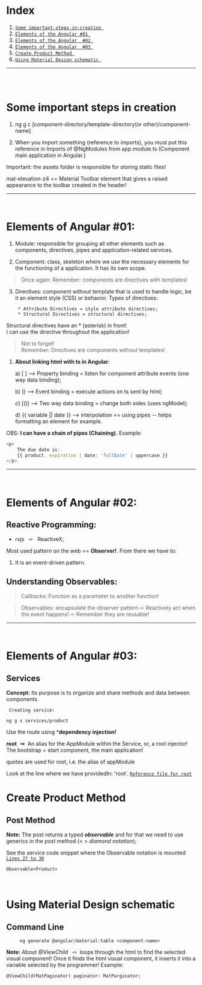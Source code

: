  # Index
1. [`Some important-steps-in-creation `](#some-important-steps-in-creation)  
2. [`Elements of the Angular #01 `](#elements-of-angular-01)  
3. [`Elements of the Angular  #02 `](#elements-of-angular-02)  
4. [`Elements of the Angular  #03 `](#elements-of-angular-03)  
5. [`Create Product Method `](#Create-Product-method)  
6. [`Using Material Design schematic `](#using-material-design-schematic-schematic)  

***
<br><br>

# Some important steps in creation

1) ng g c [component-directory/template-directory(or other)/component-name]
  
2) When you import something (reference to imports), you must put this reference in Imports of @NgModules from app.module.ts (Component main application in Angular.)
  
Important: the assets folder is responsible for storing static files!
  
mat-elevation-z4 == Material Toolbar element that gives a raised appearance to the toolbar created in the header!
  
***
<br>

# Elements of Angular #01:
  
1. Module: responsible for grouping all other elements such as components, directives, pipes and application-related services.
  
2. Component: class, skeleton where we use the necessary elements for the functioning of a application. It has its own scope.
  
> Once again:
Remember: components are directives with templates!
  
3. Directives: component without template that is used to handle logic, be it an element style (CSS) or behavior. Types of directives:
  
        * Attribute Directives = style attribute directives;  
        * Structural Directives = structural directives;  
Structural directives have an * (asterisk) in front!  
I can use the directive throughout the application!
  
> Not to forget!  
Remember: Directives are components without templates!  
  
1. **About linking html with ts in Angular**:
  
    a) [ ] --> Property binding = listen for component attribute events (one way data binding);
  
    b) () --> Event binding = execute actions on ts sent by html;
  
    c) [()] --> Two way data binding = change both sides (uses ngModel);
  
    d) {{ variable || date }} --> interpolation == using pipes -- helps formatting an element for example.
  
OBS: **I can have a chain of pipes (Chaining).** Example:
  
```typescript
<p>
    The due date is:
    {{ product. expiration | date: 'fullDate' | uppercase }}
</p>
```
***
<br>

# Elements of Angular #02:
  
## Reactive Programming:
  
* rxjs &nbsp; ⇨ &nbsp; ReactiveX;
  
Most used pattern on the web == **Observer!**. From there we have to:
  
1. It is an event-driven pattern.
  
## Understanding Observables:
  
> Callbacks: Function as a parameter to another function!
  
> Observables: encapsulate the observer pattern ⇨ Reactively act when the event happens! ⇨ Remember they are reusable!
***
<br>

# Elements of Angular #03:

## Services
  
**Concept:** Its purpose is to organize and share methods and data between components.  
  
     Creating service:  
```Ts
ng g s services/product
```

Use the route using ***dependency injection!**
  
**root &nbsp; ⇨&nbsp;** An alias for the AppModule within the Service, or, a root injector! The bootstrap = start component, the main application!  

quotes are used for root, i.e. the alias of appModule  

Look at the line where we have providedIn: 'root'. [`Reference file for root`](https://github.com/Thiago-RM/Studies/blob/1ed20988c90d05a2f798c1af4e293f1e876fc6aa/Front-Frameworks/Angular/udemy1-CursoAngular9/crud/frontend/src/app/components/product/product.service.ts)
<br>

# Create Product Method
  
## Post Method
  
**Note:** The post returns a typed _**observable**_ and for that we need to use generics in the post method (< > _diamond notation_);  


See the service code snippet where the Observable notation is mounted  
  [`Lines 27 to 30`](https://github.com/Thiago-RM/Studies/blob/1ed20988c90d05a2f798c1af4e293f1e876fc6aa/Front-Frameworks/Angular/udemy1-CursoAngular9/crud/frontend/src/app/components/product/product.service.ts)

```Ts
Observable<Product>
```

<br>

# Using Material Design schematic
  
## Command Line
  
```npm
     ng generate @angular/material:table <component-name>
```
  
**Note:** About _@ViewChild_ &nbsp; ⇨&nbsp; loops through the html to find the selected visual component! Once it finds the html visual component, it inserts it into a variable selected by the programmer! Example:
  
```Ts
@ViewChild(MatPaginator) paginator: MatParginator;
```
<br>